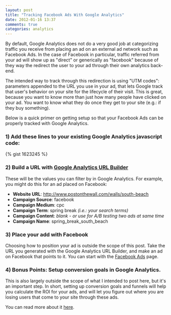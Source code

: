```yaml
---
layout: post
title: "Tracking Facebook Ads With Google Analytics"
date: 2012-01-16 13:37
comments: true
categories: analytics
---
```

By default, Google Analytics does not do a very good job at categorizing traffic you receive from placing an ad on an external ad network such as Facebook Ads. In the case of Facebook in particular, traffic referred from your ad will show up as "direct" or generically as "facebook" because of they way the redirect the user to your ad through their own analytics back-end.

The intended way to track through this redirection is using "UTM codes": parameters appended to the URL you use in your ad, that lets Google track that user's behavior on your site for the lifecycle of their visit. This is great, because you want to know more than just how many people have clicked on your ad. You want to know what they do once they get to your site (e.g.: if they buy something).

Below is a quick primer on getting setup so that your Facebook Ads can be properly tracked with Google Analytics.

### 1) Add these lines to your existing Google Analytics javascript code:
{% gist 1623245 %}

### 2) Build a URL with [Google Analytics URL Builder](http://support.google.com/googleanalytics/bin/answer.py?hl=en&answer=55578)

These will be the values you can filter by in Google Analytics. For example, you might do this for an ad placed on Facebook:

* **Website URL**: http://www.postonthewall.com/walls/south-beach
* **Campaign Source**: facebook
* **Campaign Medium**: cpc
* **Campaign Term**: spring break _(i.e.: your search terms)_
* **Campaign Content**: _blank - or use for A/B testing two ads at same time_
* **Campaign Name**: spring_break_south_beach

### 3) Place your add with Facebook

Choosing how to position your ad is outside the scope of this post. Take the URL you generated with the Google Analytics URL Builder, and make an ad on Facebook that points to it. You can start with the [Facebook Ads](https://www.facebook.com/advertising/) page.

### 4) Bonus Points: Setup conversion goals in Google Analytics.

This is also largely outside the scope of what I intended to post here, but it's an important step. In short, setting up conversion goals and funnels will help you calculate the ROI for your ads, and will let you figure out where you are losing users that come to your site through these ads.

You can read more about it [here](http://support.google.com/googleanalytics/bin/answer.py?hl=en&answer=55515).

